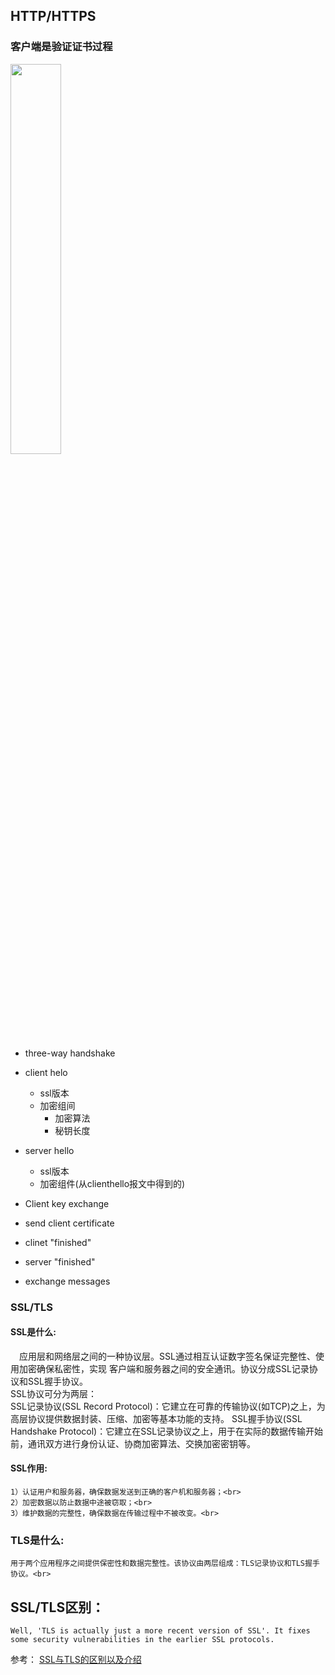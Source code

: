 ## HTTP/HTTPS<br>

### 客户端是验证证书过程<br>
<img src="https://pic3.zhimg.com/80/v2-91a73cf1b4b72978a380fa08fc2fa6dd_720w.jpg"  width="40%"/><br>

- three-way handshake
- client helo
  - ssl版本
  - 加密组间
    - 加密算法
    - 秘钥长度
- server hello
  - ssl版本
  - 加密组件(从clienthello报文中得到的)

- Client key exchange
- send client certificate
- clinet "finished"
- server "finished"
- exchange messages

### SSL/TLS<br>
#### SSL是什么:<br>
&emsp;应用层和网络层之间的一种协议层。SSL通过相互认证数字签名保证完整性、使用加密确保私密性，实现
客户端和服务器之间的安全通讯。协议分成SSL记录协议和SSL握手协议。<br>
SSL协议可分为两层：<br>
SSL记录协议(SSL Record Protocol)：它建立在可靠的传输协议(如TCP)之上，为高层协议提供数据封装、压缩、加密等基本功能的支持。 SSL握手协议(SSL Handshake Protocol)：它建立在SSL记录协议之上，用于在实际的数据传输开始前，通讯双方进行身份认证、协商加密算法、交换加密密钥等。<br>
#### SSL作用:<br>
    1）认证用户和服务器，确保数据发送到正确的客户机和服务器；<br>
    2）加密数据以防止数据中途被窃取；<br>
    3）维护数据的完整性，确保数据在传输过程中不被改变。<br>

### TLS是什么:<br>
    用于两个应用程序之间提供保密性和数据完整性。该协议由两层组成：TLS记录协议和TLS握手协议。<br>
## SSL/TLS区别：
    Well, 'TLS is actually just a more recent version of SSL'. It fixes some security vulnerabilities in the earlier SSL protocols.
参考：
[SSL与TLS的区别以及介绍](https://www.cnblogs.com/susanhonly/p/7489532.html)
